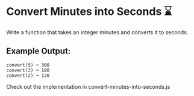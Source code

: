 # Convert Minutes into Seconds ⌛
Write a function that takes an integer minutes and converts it to seconds.

## Example Output:
```
convert(5) ➞ 300
convert(3) ➞ 180
convert(2) ➞ 120
```
Check out the implementation in convert-minutes-into-seconds.js

